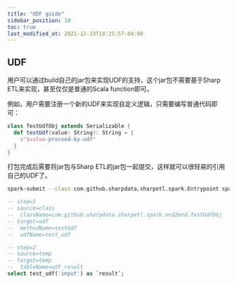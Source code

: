 ```yaml
---
title: "UDF guide"
sidebar_position: 10
toc: true
last_modified_at: 2021-12-23T18:25:57-04:00
---
```


## UDF

用户可以通过build自己的jar包来实现UDF的支持，这个jar包不需要基于Sharp ETL来实现，甚至仅仅是普通的Scala function即可。

例如，用户需要注册一个新的UDF来实现自定义逻辑，只需要编写普通代码即可：

```scala
class TestUdfObj extends Serializable {
  def testUdf(value: String): String = {
    s"$value-proceed-by-udf"
  }
}
```

打包完成后需要将jar包与Sharp ETL的jar包一起提交，这样就可以很轻易的引用自己的UDF了。

```bash
spark-submit --class com.github.sharpdata.sharpetl.spark.Entrypoint spark/build/libs/spark-1.0.0-SNAPSHOT.jar /path/to/your-udf.jar ... ...
```

```sql
-- step=1
-- source=class
--  className=com.github.sharpdata.sharpetl.spark.end2end.TestUdfObj
-- target=udf
--  methodName=testUdf
--  udfName=test_udf

-- step=2
-- source=temp
-- target=temp
--  tableName=udf_result
select test_udf('input') as `result`;
```

